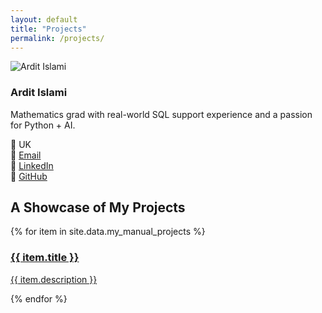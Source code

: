 ```yaml
---
layout: default
title: "Projects"
permalink: /projects/
---
```


<div class="projects-layout">
  <aside class="sidebar">
  <img src="/assets/images/bio-photo.png" alt="Ardit Islami" class="bio-photo">
  <h3>Ardit Islami</h3>
  <p>Mathematics grad with real-world SQL support experience and a passion for Python + AI.</p>
  <p>
    📍 UK<br>
    📧 <a href="mailto:arditislami.pro@gmail.com">Email</a><br>
    💼 <a href="https://linkedin.com/in/ardit-islami">LinkedIn</a><br>
    🐙 <a href="https://github.com/Ardit-Islami">GitHub</a>
  </p>
</aside>

  <div class="projects-content">
    <h2 class="project-grid-title">A Showcase of My Projects</h2>
    <div class="project-grid-wrapper">
      {% for item in site.data.my_manual_projects %}
        <div class="project-tile">
          <a href="{{ item.url }}">
            <div class="tile-image" style="background-image: url('{{ item.image }}');"></div>
            <div class="tile-overlay">
              <h3>{{ item.title }}</h3>
              <p>{{ item.description }}</p>
            </div>
          </a>
        </div>
      {% endfor %}
    </div>
  </div>
</div>
